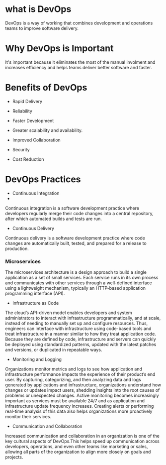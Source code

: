 
# what is DevOps
DevOps is a way of working that combines development and operations teams to improve software delivery. 


# Why DevOps is Important
It's important because it eliminates the most of the manual involment and increases efficiency and helps teams deliver better software and faster.


# Benefits of DevOps

- Rapid Delivery

- Reliability

- Faster Development

- Greater scalability and availability.

- Improved Collaboration

- Security

- Cost Reduction


# DevOps Practices

- Continuous Integration
- 
Continuous integration is a software development practice where developers regularly merge their code changes into a central repository, after which automated builds and tests are run.

- Continuous Delivery

Continuous delivery is a software development practice where code changes are automatically built, tested, and prepared for a release to production.

### Microservices

The microservices architecture is a design approach to build a single application as a set of small services. Each service runs in its own process and communicates with other services through a well-defined interface using a lightweight mechanism, typically an HTTP-based application programming interface (API).

- Infrastructure as Code

The cloud’s API-driven model enables developers and system administrators to interact with infrastructure programmatically, and at scale, instead of needing to manually set up and configure resources. Thus, engineers can interface with infrastructure using code-based tools and treat infrastructure in a manner similar to how they treat application code. Because they are defined by code, infrastructure and servers can quickly be deployed using standardized patterns, updated with the latest patches and versions, or duplicated in repeatable ways.

- Monitoring and Logging

Organizations monitor metrics and logs to see how application and infrastructure performance impacts the experience of their product’s end user. By capturing, categorizing, and then analyzing data and logs generated by applications and infrastructure, organizations understand how changes or updates impact users, shedding insights into the root causes of problems or unexpected changes. Active monitoring becomes increasingly important as services must be available 24/7 and as application and infrastructure update frequency increases. Creating alerts or performing real-time analysis of this data also helps organizations more proactively monitor their services.

- Communication and Collaboration

Increased communication and collaboration in an organization is one of the key cultural aspects of DevOps.This helps speed up communication across developers, operations, and even other teams like marketing or sales, allowing all parts of the organization to align more closely on goals and projects.


